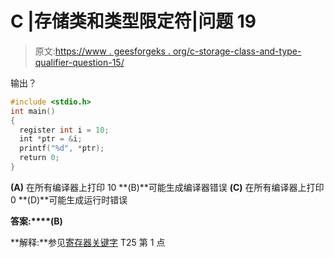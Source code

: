 # C |存储类和类型限定符|问题 19

> 原文:[https://www . geesforgeks . org/c-storage-class-and-type-qualifier-question-15/](https://www.geeksforgeeks.org/c-storage-classes-and-type-qualifiers-question-15/)

输出？

```cpp
#include <stdio.h>
int main()
{
  register int i = 10;
  int *ptr = &i;
  printf("%d", *ptr);
  return 0;
}
```

**(A)** 在所有编译器上打印 10
**(B)**可能生成编译器错误
**(C)** 在所有编译器上打印 0
**(D)**可能生成运行时错误

**答案:****(B)**

**解释:**参见[寄存器关键字](https://www.geeksforgeeks.org/understanding-register-keyword/)
T25 第 1 点